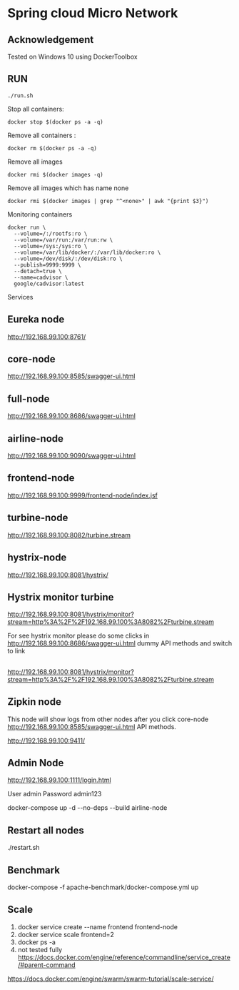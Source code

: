 # Spring cloud Micro Network

## Acknowledgement

Tested on Windows 10 using DockerToolbox

## RUN

```shell
./run.sh
```

Stop all containers:

```shell
docker stop $(docker ps -a -q)
```

Remove all containers :

```shell
docker rm $(docker ps -a -q)
```

Remove all images

```shell
docker rmi $(docker images -q)
```

Remove all images which has name none
```shell
docker rmi $(docker images | grep "^<none>" | awk "{print $3}")
```

Monitoring containers
```shell
docker run \
  --volume=/:/rootfs:ro \
  --volume=/var/run:/var/run:rw \
  --volume=/sys:/sys:ro \
  --volume=/var/lib/docker/:/var/lib/docker:ro \
  --volume=/dev/disk/:/dev/disk:ro \
  --publish=9999:9999 \
  --detach=true \
  --name=cadvisor \
  google/cadvisor:latest
```


Services

## Eureka node

http://192.168.99.100:8761/

## core-node

http://192.168.99.100:8585/swagger-ui.html 

## full-node

http://192.168.99.100:8686/swagger-ui.html

## airline-node

http://192.168.99.100:9090/swagger-ui.html

## frontend-node

http://192.168.99.100:9999/frontend-node/index.jsf

## turbine-node

http://192.168.99.100:8082/turbine.stream

## hystrix-node

http://192.168.99.100:8081/hystrix/

## Hystrix monitor turbine

http://192.168.99.100:8081/hystrix/monitor?stream=http%3A%2F%2F192.168.99.100%3A8082%2Fturbine.stream

For see hystrix monitor please do some clicks in http://192.168.99.100:8686/swagger-ui.html dummy API methods and switch to link

##

http://192.168.99.100:8081/hystrix/monitor?stream=http%3A%2F%2F192.168.99.100%3A8082%2Fturbine.stream

## Zipkin node 

This node will show logs from other nodes after you click core-node http://192.168.99.100:8585/swagger-ui.html API methods.

http://192.168.99.100:9411/

## Admin Node

http://192.168.99.100:1111/login.html

User admin
Password admin123

docker-compose up -d --no-deps --build airline-node
## Restart all nodes
./restart.sh 

## Benchmark

docker-compose -f  apache-benchmark/docker-compose.yml up

## Scale

1. docker service create --name frontend frontend-node
2. docker service scale frontend=2
3. docker ps -a
4. not tested fully
https://docs.docker.com/engine/reference/commandline/service_create/#parent-command

https://docs.docker.com/engine/swarm/swarm-tutorial/scale-service/









